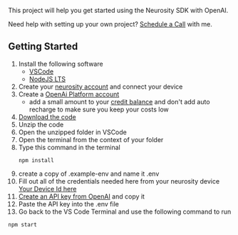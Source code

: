 This project will help you get started using the Neurosity SDK with OpenAI.

Need help with setting up your own project? [Schedule a Call](https://tidycal.com/tylerlemke/ai-consulting-call) with me.

## Getting Started

1. Install the following software
   - [VSCode](https://code.visualstudio.com/download)
   - [NodeJS LTS](https://nodejs.org/en)
2. Create your [neurosity account](https://console.neurosity.co/) and connect your device
3. Create a [OpenAi Platform account](https://platform.openai.com/)
   - add a small amount to your [credit balance](https://platform.openai.com/settings/organization/billing/overview) and don't add auto recharge to make sure you keep your costs low
4. [Download the code](https://github.com/tyler-lemke/neurosity-openai-starter/archive/refs/heads/main.zip)
5. Unzip the code
6. Open the unzipped folder in VSCode
7. Open the terminal from the context of your folder
8. Type this command in the terminal
   ```
   npm install
   ```
9. create a copy of .example-env and name it .env
10. Fill out all of the credentials needed here from your neurosity device [Your Device Id here](https://console.neurosity.co/settings)
11. [Create an API key from OpenAI](https://platform.openai.com/api-keys) and copy it
12. Paste the API key into the .env file
13. Go back to the VS Code Terminal and use the following command to run

```
npm start
```
